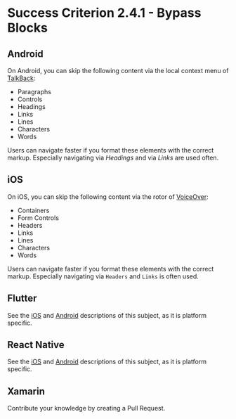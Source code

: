 # Success Criterion 2.4.1 - Bypass Blocks

## Android

On Android, you can skip the following content via the local context menu of [TalkBack](https://appt.nl/kennisbank/hulpmiddelen/schermlezer/android):

- Paragraphs
- Controls
- Headings
- Links
- Lines
- Characters
- Words

Users can navigate faster if you format these elements with the correct markup. Especially navigating via _Headings_ and via _Links_ are used often.

## iOS

On iOS, you can skip the following content via the rotor of [VoiceOver](https://appt.nl/kennisbank/hulpmiddelen/schermlezer/ios):

* Containers
* Form Controls
* Headers
* Links
* Lines
* Characters
* Words

Users can navigate faster if you format these elements with the correct markup. Especially navigating via `Headers` and `Links` is often used.

## Flutter

See the [iOS](../../iOS/en/2.4.1.md) and [Android](../../Android/en/2.4.1.md) descriptions of this subject, as it is platform specific.

## React Native

See the [iOS](../../iOS/en/2.4.1.md) and [Android](../../Android/en/2.4.1.md) descriptions of this subject, as it is platform specific.

## Xamarin

Contribute your knowledge by creating a Pull Request.
